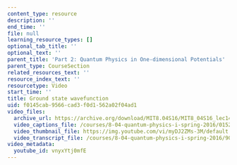 ```yaml
---
content_type: resource
description: ''
end_time: ''
file: null
learning_resource_types: []
optional_tab_title: ''
optional_text: ''
parent_title: 'Part 2: Quantum Physics in One-dimensional Potentials'
parent_type: CourseSection
related_resources_text: ''
resource_index_text: ''
resourcetype: Video
start_time: ''
title: Ground state wavefunction
uid: f0145cab-9566-cad3-f0d1-562a02f04ad1
video_files:
  archive_url: https://archive.org/download/MIT8.04S16/MIT8_04S16_lec14_s4_300k.mp4
  video_captions_file: /courses/8-04-quantum-physics-i-spring-2016/015267aba18d541b888ab01023fd0d2c_vnyxYtj0mfE.vtt
  video_thumbnail_file: https://img.youtube.com/vi/myDJ2ZMs-3M/default.jpg
  video_transcript_file: /courses/8-04-quantum-physics-i-spring-2016/90a27c1fbabeef7a80ed0ab80d5d72e9_vnyxYtj0mfE.pdf
video_metadata:
  youtube_id: vnyxYtj0mfE
---
```

